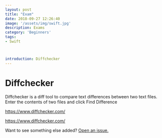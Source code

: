 ```yaml
---
layout: post
title: "Exam"
date: 2018-09-27 12:26:40
image: '/assets/img/swift.jpg'
description: Exams
category: 'Beginners'
tags:
- Swift



introduction: Diffchecker
---
```


# Diffchecker
Diffchecker is a diff tool to compare text differences between two text files.
Enter the contents of two files and click Find Difference


https://www.diffchecker.com/

<a href="https://www.diffchecker.com/">https://www.diffchecker.com/</a>


Want to see something else added? <a href="https://yugn27.github.io/contact/">Open an issue.</a>
